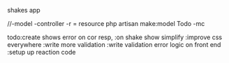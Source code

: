 shakes app


//-model -controller -r = resource
php artisan make:model Todo -mc

todo:create shows error on cor resp, 
	:on shake show simplify
	:improve css  everywhere
	:write more validation
	:write validation error logic on front end 
	:setup up  reaction code 
